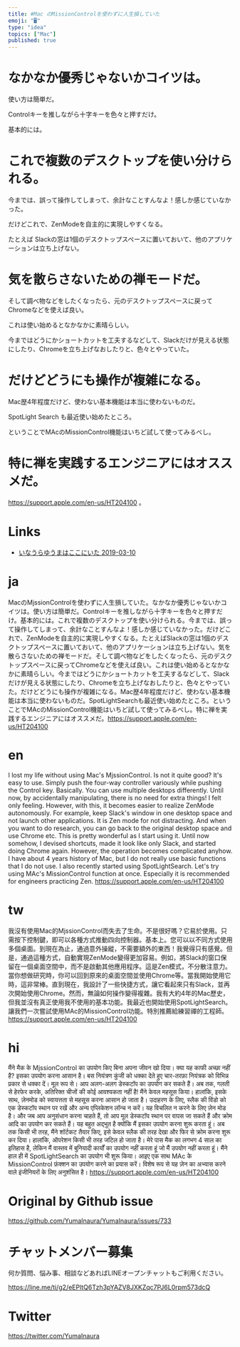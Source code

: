 ```yaml
---
title: #Mac のMissionControlを使わずに人生損していた
emoji: "🖥"
type: "idea"
topics: ["Mac"]
published: true
---
```


# なかなか優秀じゃないかコイツは。

使い方は簡単だ。

Controlキーを推しながら十字キーを色々と押すだけ。

基本的には。

# これで複数のデスクトップを使い分けられる。

今までは、誤って操作してしまって、余計なことすんなよ！感しか感じていなかった。

だけどこれで、ZenModeを自主的に実現しやすくなる。

たとえば Slackの窓は1個のデスクトップスペースに置いておいて、他のアプリケーションは立ち上げない。

# 気を散らさないための禅モードだ。

そして調べ物などをしたくなったら、元のデスクトップスペースに戻ってChromeなどを使えば良い。

これは使い始めるとなかなかに素晴らしい。

今まではどうにかショートカットを工夫するなどして、Slackだけが見える状態にしたり、Chromeを立ち上げなおしたりと、色々とやっていた。

# だけどどうにも操作が複雑になる。

Mac歴4年程度だけど、使わない基本機能は本当に使わないものだ。

SpotLight Search も最近使い始めたところ。

ということでMAcのMissionControl機能はいちど試して使ってみるべし。

# 特に禅を実践するエンジニアにはオススメだ。

https://support.apple.com/en-us/HT204100 。

# Links

- [いなうらゆうまはここにいた 2019-03-10](https://github.com/YumaInaura/YumaInaura/issues/718#s1552193406)

# ja

MacのMjssionControlを使わずに人生損していた。なかなか優秀じゃないかコイツは。使い方は簡単だ。Controlキーを推しながら十字キーを色々と押すだけ。基本的には。これで複数のデスクトップを使い分けられる。今までは、誤って操作してしまって、余計なことすんなよ！感しか感じていなかった。だけどこれで、ZenModeを自主的に実現しやすくなる。たとえばSlackの窓は1個のデスクトップスペースに置いておいて、他のアプリケーションは立ち上げない。気を散らさないための禅モードだ。そして調べ物などをしたくなったら、元のデスクトップスペースに戻ってChromeなどを使えば良い。これは使い始めるとなかなかに素晴らしい。今まではどうにかショートカットを工夫するなどして、Slackだけが見える状態にしたり、Chromeを立ち上げなおしたりと、色々とやっていた。だけどどうにも操作が複雑になる。Mac歴4年程度だけど、使わない基本機能は本当に使わないものだ。SpotLightSearchも最近使い始めたところ。ということでMAcのMissionControl機能はいちど試して使ってみるべし。特に禅を実践するエンジニアにはオススメだ。https://support.apple.com/en-us/HT204100



# en

I lost my life without using Mac's MjssionControl. Is not it quite good? It's easy to use. Simply push the four-way controller variously while pushing the Control key. Basically. You can use multiple desktops differently. Until now, by accidentally manipulating, there is no need for extra things! I felt only feeling. However, with this, it becomes easier to realize ZenMode autonomously. For example, keep Slack's window in one desktop space and not launch other applications. It is Zen mode for not distracting. And when you want to do research, you can go back to the original desktop space and use Chrome etc. This is pretty wonderful as I start using it. Until now somehow, I devised shortcuts, made it look like only Slack, and started doing Chrome again. However, the operation becomes complicated anyhow. I have about 4 years history of Mac, but I do not really use basic functions that I do not use. I also recently started using SpotLightSearch. Let's try using MAc's MissionControl function at once. Especially it is recommended for engineers practicing Zen. https://support.apple.com/en-us/HT204100

# tw

我沒有使用Mac的MjssionControl而失去了生命。不是很好嗎？它易於使用。只需按下控制鍵，即可以各種方式推動四向控制器。基本上。您可以以不同方式使用多個桌面。到現在為止，通過意外操縱，不需要額外的東西！我覺得只有感覺。但是，通過這種方式，自動實現ZenMode變得更加容易。例如，將Slack的窗口保留在一個桌面空間中，而不是啟動其他應用程序。這是Zen模式，不分散注意力。當你想做研究時，你可以回到原來的桌面空間並使用Chrome等。當我開始使用它時，這非常棒。直到現在，我設計了一些快捷方式，讓它看起來只有Slack，並再次開始使用Chrome。然而，無論如何操作變得複雜。我有大約4年的Mac歷史，但我並沒有真正使用我不使用的基本功能。我最近也開始使用SpotLightSearch。讓我們一次嘗試使用MAc的MissionControl功能。特別推薦給練習禪的工程師。 https://support.apple.com/en-us/HT204100

# hi

मैंने मैक के MjssionControl का उपयोग किए बिना अपना जीवन खो दिया। क्या यह काफी अच्छा नहीं है? इसका उपयोग करना आसान है। बस नियंत्रण कुंजी को धक्का देते हुए चार-तरफ़ा नियंत्रक को विभिन्न प्रकार से धक्का दें। मूल रूप से। आप अलग-अलग डेस्कटॉप का उपयोग कर सकते हैं। अब तक, गलती से हेरफेर करके, अतिरिक्त चीजों की कोई आवश्यकता नहीं है! मैंने केवल महसूस किया। हालांकि, इसके साथ, ज़ेनमोड को स्वायत्तता से महसूस करना आसान हो जाता है। उदाहरण के लिए, स्लैक की विंडो को एक डेस्कटॉप स्थान पर रखें और अन्य एप्लिकेशन लॉन्च न करें। यह विचलित न करने के लिए ज़ेन मोड है। और जब आप अनुसंधान करना चाहते हैं, तो आप मूल डेस्कटॉप स्थान पर वापस जा सकते हैं और क्रोम आदि का उपयोग कर सकते हैं। यह बहुत अद्भुत है क्योंकि मैं इसका उपयोग करना शुरू करता हूं। अब तक किसी भी तरह, मैंने शॉर्टकट तैयार किए, इसे केवल स्लैक की तरह देखा और फिर से क्रोम करना शुरू कर दिया। हालांकि, ऑपरेशन किसी भी तरह जटिल हो जाता है। मेरे पास मैक का लगभग 4 साल का इतिहास है, लेकिन मैं वास्तव में बुनियादी कार्यों का उपयोग नहीं करता हूं जो मैं उपयोग नहीं करता हूं। मैंने हाल ही में SpotLightSearch का उपयोग भी शुरू किया। आइए एक साथ MAc के MissionControl फ़ंक्शन का उपयोग करने का प्रयास करें। विशेष रूप से यह ज़ेन का अभ्यास करने वाले इंजीनियरों के लिए अनुशंसित है। https://support.apple.com/en-us/HT204100

# Original by Github issue

https://github.com/YumaInaura/YumaInaura/issues/733








<!-- Update From Qiita API -->

# チャットメンバー募集


何か質問、悩み事、相談などあればLINEオープンチャットもご利用ください。

https://line.me/ti/g2/eEPltQ6Tzh3pYAZV8JXKZqc7PJ6L0rpm573dcQ





# Twitter


https://twitter.com/YumaInaura


<!-- Update From Qiita API -->


